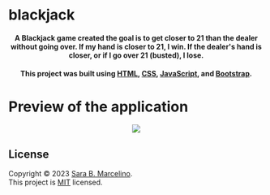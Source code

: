 # blackjack

<h4 align="center">A Blackjack game created the goal is to get closer to 21 than the dealer without going over. If my hand is closer to 21, I win. If the dealer's hand is closer, or if I go over 21 (busted), I lose.</h4> 

<h4 align="center">This project was built using <a href="https://developer.mozilla.org/en-US/docs/Web/HTML">HTML</a>, <a href="https://developer.mozilla.org/en-US/docs/Web/CSS">CSS</a>, <a href="https://developer.mozilla.org/en-US/docs/Web/JavaScript">JavaScript</a>, and <a href="https://getbootstrap.com/">Bootstrap</a>.</h4>

# Preview of the application
<div align="center">
    <img src="https://github.com/user-attachments/assets/bcfbe2f2-0410-4b3c-84a8-b84647d5a9fd"/>
</div>

## License
Copyright © 2023 [Sara B. Marcelino](https://github.com/sarabmarz). <br />
This project is [MIT](https://github.com/avneesh0612/next-progress-bar/blob/main/LICENSE) licensed.

